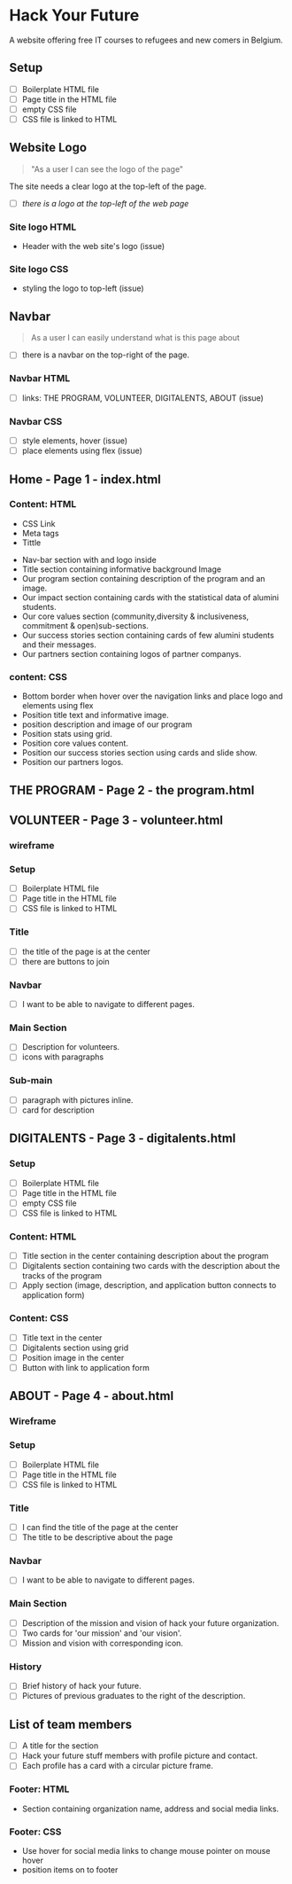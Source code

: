 # Hack Your Future

A website offering free IT courses to refugees and new comers in Belgium.

## Setup

- [ ] Boilerplate HTML file
- [ ] Page title in the HTML file
- [ ] empty CSS file
- [ ] CSS file is linked to HTML

<!-- copy this section once for each must-have user story -->

## Website Logo

<!-- user story -->

> "As a user I can see the logo of the page"

<!-- detailed description -->

The site needs a clear logo at the top-left of the page.

<!-- acceptance criteria -->

- [ ] _there is a logo at the top-left of the web page_

<!-- code you think you will need -->

### Site logo HTML

- Header with the web site's logo (issue)

### Site logo CSS

- styling the logo to top-left (issue)

## Navbar

> As a user I can easily understand what is this page about

- [ ] there is a navbar on the top-right of the page.

### Navbar HTML

- [ ] links: THE PROGRAM, VOLUNTEER, DIGITALENTS, ABOUT (issue)

### Navbar CSS

- [ ] style elements, hover (issue)
- [ ] place elements using flex (issue)

## Home - Page 1 - index.html

### Content: HTML

<!-- **Head start** -->

- CSS Link
- Meta tags
- Tittle
<!-- **Head End** -->

<!-- **Body Starts** -->

- Nav-bar section with and logo inside
- Title section containing informative background Image
- Our program section containing description of the program and an image.
- Our impact section containing cards with the statistical data of alumini
  students.
- Our core values section (community,diversity & inclusiveness, commitment &
  open)sub-sections.
- Our success stories section containing cards of few alumini students and their
  messages.
- Our partners section containing logos of partner companys.

### content: CSS

- Bottom border when hover over the navigation links and place logo and elements
  using flex
- Position title text and informative image.
- position description and image of our program
- Position stats using grid.
- Position core values content.
- Position our success stories section using cards and slide show.
- Position our partners logos.

<!-- **Body End** -->

## THE PROGRAM - Page 2 - the program.html

<!-- **Body Starts**   Inna-->

<!-- **Body End** -->

## VOLUNTEER - Page 3 - volunteer.html

<!-- **Body Starts**   Barnabas-->

### wireframe

### Setup

- [ ] Boilerplate HTML file
- [ ] Page title in the HTML file
- [ ] CSS file is linked to HTML

### Title

- [ ] the title of the page is at the center
- [ ] there are buttons to join

### Navbar

- [ ] I want to be able to navigate to different pages.

### Main Section

- [ ] Description for volunteers.
- [ ] icons with paragraphs

### Sub-main

- [ ] paragraph with pictures inline.
- [ ] card for description

<!-- **Body End** -->

## DIGITALENTS - Page 3 - digitalents.html

<!-- **Body Starts**   Renjani-->

### Setup

- [ ] Boilerplate HTML file
- [ ] Page title in the HTML file
- [ ] empty CSS file
- [ ] CSS file is linked to HTML

### Content: HTML

<!-- **Body Starts** -->

- [ ] Title section in the center containing description about the program
- [ ] Digitalents section containing two cards with the description about the
      tracks of the program
- [ ] Apply section (image, description, and application button connects to
      application form)

### Content: CSS

- [ ] Title text in the center
- [ ] Digitalents section using grid
- [ ] Position image in the center
- [ ] Button with link to application form

<!-- **Body End** -->

## ABOUT - Page 4 - about.html

### Wireframe

### Setup

- [ ] Boilerplate HTML file
- [ ] Page title in the HTML file
- [ ] CSS file is linked to HTML

### Title

- [ ] I can find the title of the page at the center
- [ ] The title to be descriptive about the page

### Navbar

- [ ] I want to be able to navigate to different pages.

### Main Section

- [ ] Description of the mission and vision of hack your future organization.
- [ ] Two cards for 'our mission' and 'our vision'.
- [ ] Mission and vision with corresponding icon.

### History

- [ ] Brief history of hack your future.
- [ ] Pictures of previous graduates to the right of the description.

## List of team members

- [ ] A title for the section
- [ ] Hack your future stuff members with profile picture and contact.
- [ ] Each profile has a card with a circular picture frame.

<!-- **Body End** -->

### Footer: HTML

- Section containing organization name, address and social media links.

### Footer: CSS

- Use hover for social media links to change mouse pointer on mouse hover
- position items on to footer

<!-- **Footer Ends** -->
